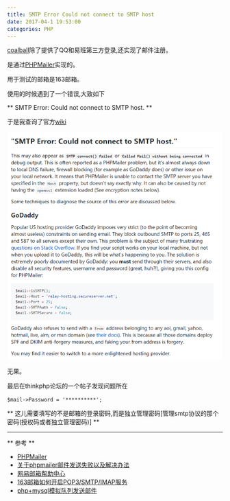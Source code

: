 ```yaml
---
title: SMTP Error Could not connect to SMTP host
date: 2017-04-1 19:53:00
categories: PHP
---
```

[coalball](https://github.com/iamsail/coalball/tree/gh-pages)除了提供了QQ和易班第三方登录,还实现了邮件注册。

是通过[PHPMailer](https://github.com/PHPMailer/PHPMailer/)实现的。

用于测试的邮箱是163邮箱。

使用的时候遇到了一个错误,大致如下

  ** SMTP Error: Could not connect to SMTP host. **

于是我查询了官方[wiki](https://github.com/PHPMailer/PHPMailer/wiki/Troubleshooting)

![phpmailer-error.png](/img/php/phpmailer-error.png)

无果。

最后在thinkphp论坛的一个帖子发现问题所在

    $mail->Password = '**********';

** 这儿需要填写的不是邮箱的登录密码,而是独立管理密码[管理smtp协议的那个密码(授权码或者独立管理密码)] **

*********************

** 参考 **
- [PHPMailer](https://github.com/PHPMailer/PHPMailer/)
- [关于phpmailer邮件发送失败以及解决办法](http://www.thinkphp.cn/code/1292.html)
- [网易邮箱帮助中心](http://mail.163.com/mailhelp/client.htm)
- [163邮箱如何开启POP3/SMTP/IMAP服务](http://help.163.com/10/0312/13/61J0LI3200752CLQ.html)
- [php+mysql模拟队列发送邮件](http://www.imooc.com/learn/721)

